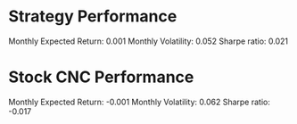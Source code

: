 # Strategy Performance
Monthly Expected Return: 0.001
Monthly Volatility: 0.052
Sharpe ratio: 0.021
# Stock CNC Performance
Monthly Expected Return: -0.001
Monthly Volatility: 0.062
Sharpe ratio: -0.017
